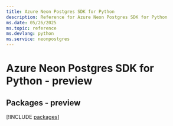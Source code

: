 ```yaml
---
title: Azure Neon Postgres SDK for Python
description: Reference for Azure Neon Postgres SDK for Python
ms.date: 05/26/2025
ms.topic: reference
ms.devlang: python
ms.service: neonpostgres
---
```

# Azure Neon Postgres SDK for Python - preview
## Packages - preview
[!INCLUDE [packages](neon-postgres-index.md)]